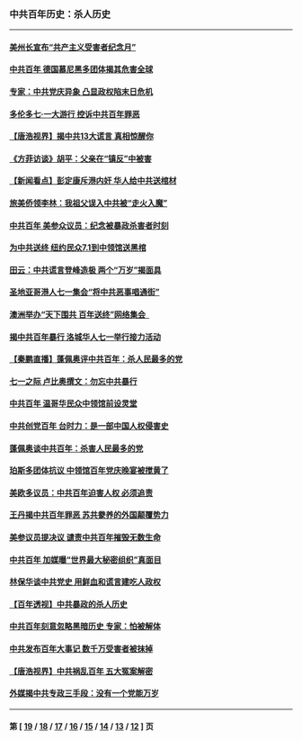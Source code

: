 ### 中共百年历史：杀人历史
---
#### [美州长宣布“共产主义受害者纪念月”](../../pages/nf1176106/n13074024.md?07090430) 
#### [中共百年 德国慕尼黑多团体揭其危害全球](../../pages/nf1176106/n13068873.md?07090430) 
#### [专家：中共党庆异象 凸显政权陷末日危机](../../pages/nf1176106/n13067084.md?07090430) 
#### [多伦多七·一大游行 控诉中共百年罪恶](../../pages/nf1176106/n13062043.md?07090430) 
#### [【唐浩视界】揭中共13大谎言 真相惊醒你](../../pages/nf1176106/n13065208.md?07090430) 
#### [《方菲访谈》胡平：父亲在“镇反”中被害](../../pages/nf1176106/n13064114.md?07090430) 
#### [【新闻看点】彭定康斥港内奸 华人给中共送棺材](../../pages/nf1176106/n13064230.md?07090430) 
#### [旅美侨领李林：我祖父误入中共被“走火入魔”](../../pages/nf1176106/n13062777.md?07090430) 
#### [中共百年 美参众议员：纪念被暴政杀害者时刻](../../pages/nf1176106/n13063735.md?07090430) 
#### [为中共送终 纽约民众7.1到中领馆送黑棺](../../pages/nf1176106/n13062573.md?07090430) 
#### [田云：中共谎言登峰造极 两个“万岁”揭面具](../../pages/nf1176106/n13062013.md?07090430) 
#### [圣地亚哥港人七一集会“将中共恶事唱通街”](../../pages/nf1176106/n13062681.md?07090430) 
#### [澳洲举办“天下围共 百年送终”网络集会  ](../../pages/nf1176106/n13054366.md?07090430) 
#### [揭中共百年暴行 洛城华人七一举行接力活动](../../pages/nf1176106/n13061979.md?07090430) 
#### [【秦鹏直播】蓬佩奥评中共百年：杀人民最多的党](../../pages/nf1176106/n13061736.md?07090430) 
#### [七一之际 卢比奥撰文：勿忘中共暴行](../../pages/nf1176106/n13061044.md?07090430) 
#### [中共百年 温哥华民众中领馆前设灵堂](../../pages/nf1176106/n13061399.md?07090430) 
#### [中共创党百年 台时力：是一部中国人权侵害史](../../pages/nf1176106/n13060687.md?07090430) 
#### [蓬佩奥谈中共百年：杀害人民最多的党](../../pages/nf1176106/n13061271.md?07090430) 
#### [珀斯多团体抗议 中领馆百年党庆晚宴被搅黄了](../../pages/nf1176106/n13061220.md?07090430) 
#### [美欧多议员：中共百年迫害人权 必须追责](../../pages/nf1176106/n13061062.md?07090430) 
#### [王丹揭中共百年罪恶 苏共豢养的外国颠覆势力](../../pages/nf1176106/n13060640.md?07090430) 
#### [美参议员提决议 谴责中共百年摧毁无数生命](../../pages/nf1176106/n13060723.md?07090430) 
#### [中共百年 加媒曝“世界最大秘密组织”真面目](../../pages/nf1176106/n13059116.md?07090430) 
#### [林保华谈中共党史 用鲜血和谎言建吃人政权](../../pages/nf1176106/n13057905.md?07090430) 
#### [【百年透视】中共暴政的杀人历史](../../pages/nf1176106/n13051791.md?07090430) 
#### [中共百年刻意忽略黑暗历史 专家：怕被解体](../../pages/nf1176106/n13056056.md?07090430) 
#### [中共发布百年大事记 数千万受害者被抹掉](../../pages/nf1176106/n13056042.md?07090430) 
#### [【唐浩视界】中共祸乱百年 五大冤案解密](../../pages/nf1176106/n13055714.md?07090430) 
#### [外媒揭中共专政三手段：没有一个党能万岁](../../pages/nf1176106/n13049352.md?07090430) 

---
#### 第 [ [19](./19.md?07090430) / [18](./18.md?07090430) / [17](./17.md?07090430) / [16](./16.md?07090430) / [15](./15.md?07090430) / [14](./14.md?07090430) / [13](./13.md?07090430) / [12](./12.md?07090430) ] 页
